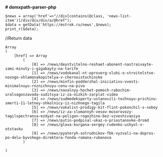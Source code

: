 
**# domxpath-parser-php**


    $news = array('href'=>"//div[contains(@class, 'news-list-item')]/div/div/div/a/@href");
	$data = getData('https://mstrok.ru/news',$news);
	print_r($data);

//Return data

    Array
    (
        [href] => Array
            (
                [0] => /news/deystvitelno-reshaet-abonent-nastraivayte-sami-minuty-i-gigabayty-na-tarife
                [1] => /news/vodokanal-nt-oproverg-sluhi-o-stroitelstve-novogo-shlamonakopitelya-v-chernoistochinske
                [2] => /news/minfin-podderzhal-iniciativu-vvesti-minimalnuyu-roznichnuyu-cenu-na-pivo
                [3] => /news/navalnyy-hochet-pomoch-rabochim-uralvagonzavoda-suditsya-iz-za-nizkih-zarplat-video
                [4] => /news/sudmedeksperty-ustanovili-tochnuyu-prichinu-smerti-11-letney-shkolnicy-iz-nizhnego-tagila
                [5] => /news/vokalist-prodigy-kit-flint-pokonchil-s-soboy
                [6] => /news/iz-za-slomannyh-vesov-musorovozy-tagilspectransa-ezdyat-na-poligon-rogozhino-bez-vzveshivaniya
                [7] => /news/putin-podpisal-ukaz-o-priostanovke-drsmd
                [8] => /news/glava-kurgana-sergey-rudenko-ushyol-v-otstavku
                [9] => /news/pyateryh-sotrudnikov-fbk-vyzvali-na-dopros-po-delu-byvshego-direktora-fonda-romana-rubanova
            )
    
    )
